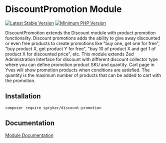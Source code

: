 # DiscountPromotion Module
[![Latest Stable Version](https://poser.pugx.org/spryker/discount-promotion/v/stable.svg)](https://packagist.org/packages/spryker/discount-promotion)
[![Minimum PHP Version](https://img.shields.io/badge/php-%3E%3D%207.4-8892BF.svg)](https://php.net/)

DiscountPromotion extends the Discount module with product promotion functionality. Discount promotions adds the ability to give away discounted or even free products to create promotions like "buy one, get one for free", "buy product X, get product Y for free", "buy 10 of product X and get 1 of product X for discounted price", etc.
This module extends Zed Administration Interface for discount with different discount collector type where you can define promotion product SKU and quantity. Cart page in Yves will show promotion products when conditions are satisfied. The quantity is the maximum number of products that can be added to cart with the promotion.

## Installation

```
composer require spryker/discount-promotion
```

## Documentation

[Module Documentation](https://academy.spryker.com/developing_with_spryker/module_guide/discount/discount_promotion.html)
